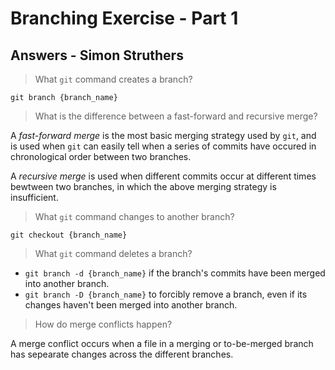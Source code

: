 # Branching Exercise - Part 1
## Answers - Simon Struthers

> What `git` command creates a branch?

`git branch {branch_name}`

> What is the difference between a fast-forward and recursive merge?

A *fast-forward merge* is the most basic merging strategy used by `git`, and is used when `git` can easily tell when a series of commits have occured in chronological order between two branches.

A *recursive merge* is used when different commits occur at different times bewtween two branches, in which the above merging strategy is insufficient.

> What `git` command changes to another branch?

`git checkout {branch_name}`

> What `git` command deletes a branch?

 - `git branch -d {branch_name}` if the branch's commits have been merged into another branch.
 - `git branch -D {branch_name}` to forcibly remove a branch, even if its changes haven't been merged into another branch.

> How do merge conflicts happen?

A merge conflict occurs when a file in a merging or to-be-merged branch has sepearate changes across the different branches.


